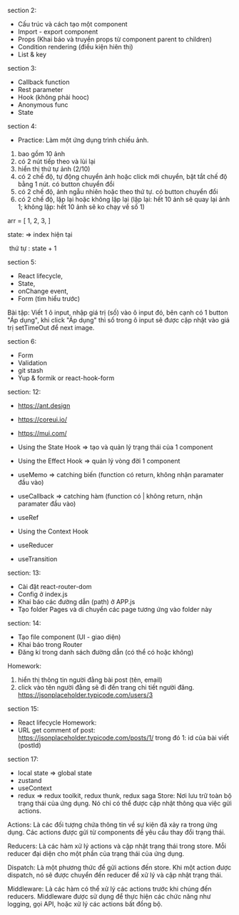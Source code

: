 section 2:
  - Cấu trúc và cách tạo một component
  - Import - export component
  - Props (Khai báo và truyền props từ component parent to children)
  - Condition rendering (điều kiện hiên thị)
  - List & key

section 3:
  - Callback function
  - Rest parameter
  - Hook (không phải hooc)
  - Anonymous func
  - State

section 4:
  - Practice:
  Làm một ứng dụng trình chiếu ảnh.
  1. bao gồm 10 ảnh
  2. có 2 nút tiếp theo và lùi lại
  3. hiển thị thứ tự ảnh (2/10)
  4. có 2 chế độ, tự động chuyển ảnh hoặc click mới chuyển, bật tắt chế độ bằng 1 nút. có button chuyển đổi
  5. có 2 chế độ, ảnh ngẫu nhiên hoặc theo thứ tự. có button chuyển đổi
  6. có 2 chế độ, lặp lại hoặc không lặp lại (lặp lại: hết 10 ảnh sẽ quay lại ảnh 1; không lặp: hết 10 ảnh sẽ ko chạy về số 1)

  arr = [
    1,
    2,
    3,
  ]

state: => index hiện tại
  

<img src={arr[state]} alt="" />
thứ tự : state + 1

section 5:
  - React lifecycle,
  - State,
  - onChange event,
  - Form (tìm hiểu trước)

  Bài tập: Viết 1 ô input, nhập giá trị (số) vào ô input đó, bên cạnh có 1 button "Áp dụng", khi click "Áp dụng" thì số trong ô input sẽ được cập nhật vào giá trị setTimeOut để next image.

section 6: 
  - Form
  - Validation
  - git stash
  - Yup & formik or react-hook-form

section: 12:
  - https://ant.design
  - https://coreui.io/
  - https://mui.com/

  - Using the State Hook => tạo và quản lý trạng thái của 1 component
  - Using the Effect Hook => quản lý vòng đời 1 component
  - useMemo => catching biến (function có return, không nhận paramater đầu vào)
  - useCallback =>  catching hàm (function có | không return, nhận paramater đầu vào)
  - useRef
  - Using the Context Hook
  - useReducer
  - useTransition

section: 13:
  - Cài đặt react-router-dom
  - Config ở index.js
  - Khai báo các đường dẫn (path) ở APP.js
  - Tạo folder Pages và di chuyển các page tương ứng vào folder này

section: 14:
  - Tạo file component (UI - giao diện)
  - Khai báo trong Router
  - Đăng kí trong danh sách đường dẫn (có thể có hoặc không)

  Homework:
  1. hiển thị thông tin người đằng bài post (tên, email)
  2. click vào tên người đằng sẽ đi đến trang chi tiết người đăng.
  https://jsonplaceholder.typicode.com/users/3

section 15:
  - React lifecycle
  Homework:
  - URL get comment of post: https://jsonplaceholder.typicode.com/posts/1/
  trong đó 1: id của bài viết (postId)

section 17:
  - local state => global state
  - zustand
  - useContext
  - redux => redux toolkit, redux thunk, redux saga
  Store: Nơi lưu trữ toàn bộ trạng thái của ứng dụng. Nó chỉ có thể được cập nhật thông qua việc gửi actions.

  Actions: Là các đối tượng chứa thông tin về sự kiện đã xảy ra trong ứng dụng. Các actions được gửi từ components để yêu cầu thay đổi trạng thái.

  Reducers: Là các hàm xử lý actions và cập nhật trạng thái trong store. Mỗi reducer đại diện cho một phần của trạng thái của ứng dụng.

  Dispatch: Là một phương thức để gửi actions đến store. Khi một action được dispatch, nó sẽ được chuyển đến reducer để xử lý và cập nhật trạng thái.

  Middleware: Là các hàm có thể xử lý các actions trước khi chúng đến reducers. Middleware được sử dụng để thực hiện các chức năng như logging, gọi API, hoặc xử lý các actions bất đồng bộ.
